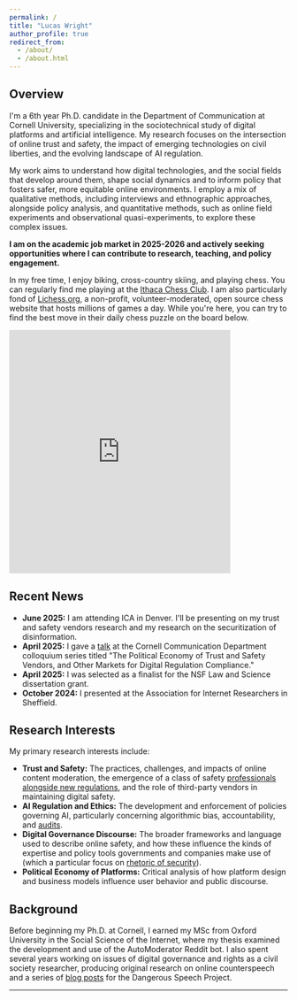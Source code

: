 ```yaml
---
permalink: /
title: "Lucas Wright"
author_profile: true
redirect_from: 
  - /about/
  - /about.html
---
```


## Overview

I'm a 6th year Ph.D. candidate in the Department of Communication at Cornell University, specializing in the sociotechnical study of digital platforms and artificial intelligence. My research focuses on the intersection of online trust and safety, the impact of emerging technologies on civil liberties, and the evolving landscape of AI regulation.

My work aims to understand how digital technologies, and the social fields that develop around them, shape social dynamics and to inform policy that fosters safer, more equitable online environments. I employ a mix of qualitative methods, including interviews and ethnographic approaches, alongside policy analysis, and quantitative methods, such as online field experiments and observational quasi-experiments, to explore these complex issues.

**I am on the academic job market in 2025-2026 and actively seeking opportunities where I can contribute to research, teaching, and policy engagement.**

In my free time, I enjoy biking, cross-country skiing, and playing chess. You can regularly find me playing at the [Ithaca Chess Club](https://ithacachessclub.com/). I am also particularly fond of [Lichess.org](https://lichess.org), a non-profit, volunteer-moderated, open source chess website that hosts millions of games a day. While you're here, you can try to find the best move in their daily chess puzzle on the board below.

<iframe src="https://lichess.org/training/frame?theme=brown&bg=dark" style="width: 400px; aspect-ratio: 10/11;" allowtransparency="true" frameborder="0"></iframe>

## Recent News

* **June 2025:** I am attending ICA in Denver. I'll be presenting on my trust and safety vendors research and my research on the securitization of disinformation.
* **April 2025:** I gave a [talk](https://events.cornell.edu/event/commcolloquium-lucas-wright) at the Cornell Communication Department colloquium series titled "The Political Economy of Trust and Safety Vendors, and Other Markets for Digital Regulation Compliance."
* **April 2025:** I was selected as a finalist for the NSF Law and Science dissertation grant.
* **October 2024:** I presented at the Association for Internet Researchers in Sheffield.

## Research Interests

My primary research interests include:

* **Trust and Safety:** The practices, challenges, and impacts of online content moderation, the emergence of a class of safety [professionals alongside new regulations](https://citizensandtech.org/2024/08/for-whom-is-trust-and-safety-professionalizing/), and the role of third-party vendors in maintaining digital safety.
* **AI Regulation and Ethics:** The development and enforcement of policies governing AI, particularly concerning algorithmic bias, accountability, and [audits](https://citizensandtech.org/research/2024-algorithm-transparency-law/).
* **Digital Governance Discourse:** The broader frameworks and language used to describe online safety, and how these influence the kinds of expertise and policy tools governments and companies make use of (which a particular focus on [rhetoric of security](https://citizensandtech.org/2024/06/wrestling-with-the-language-of-security-in-conversations-about-digital-governance/)).
* **Political Economy of Platforms:** Critical analysis of how platform design and business models influence user behavior and public discourse.

## Background

Before beginning my Ph.D. at Cornell, I earned my MSc from Oxford University in the Social Science of the Internet, where my thesis examined the development and use of the AutoModerator Reddit bot. I also spent several years working on issues of digital governance and rights as a civil society researcher, producing original research on online counterspeech and a series of [blog posts](https://www.dangerousspeech.org/author/lucas-wright) for the Dangerous Speech Project.

---

